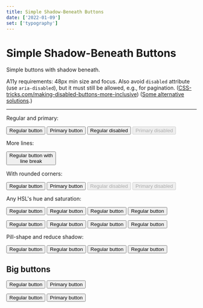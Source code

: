 ```yaml
---
title: Simple Shadow-Beneath Buttons
date: ['2022-01-09']
set: ['typography']
---
```


# Simple Shadow-Beneath Buttons

Simple buttons with shadow beneath.

A11y requirements: 48px min size and focus. Also avoid `disabled` attribute (use `aria-disabled`), but it must still be allowed, e.g., for pagination. ([CSS-tricks.com/making-disabled-buttons-more-inclusive](//css-tricks.com/making-disabled-buttons-more-inclusive)) ([Some alternative solutions](//stories.justinewin.com/disabled-buttons-dont-have-to-suck-10da0bb6d37e).)

---

Regular and primary:

<p>
<Button>Regular button</Button>
<Button primary>Primary button</Button>
<Button trueDisabled>Regular disabled</Button>
<Button primary disabled>Primary disabled</Button>
</p>

More lines:

<p>
<Button>Regular button with<br>line break</Button>
</p>

With rounded corners:

<p>
<Button class="button--border-radius">Regular button</Button>
<Button class="button--border-radius" primary>Primary button</Button>
<Button class="button--border-radius" disabled>Regular disabled</Button>
<Button class="button--border-radius" primary disabled>Primary disabled</Button>
</p>

Any HSL's hue and saturation:

<p>
<Button hue=1>Regular button</Button>
<Button hue=100>Regular button</Button>
<Button hue=200>Regular button</Button>
<Button hue=300>Regular button</Button>
</p>

<p>
<Button class="button--border-radius" hue=0>Regular button</Button>
<Button class="button--border-radius" hue=100>Regular button</Button>
<Button class="button--border-radius" hue=200>Regular button</Button>
<Button class="button--border-radius" hue=300>Regular button</Button>
</p>

Pill-shape and reduce shadow:

<p>
<Button class="button--pill-radius" hue=0>Regular button</Button>
<Button class="button--pill-radius" hue=100>Regular button</Button>
<Button class="button--pill-radius" hue=200>Regular button</Button>
<Button class="button--pill-radius" hue=300>Regular button</Button>
</p>

<section class="big-buttons">

## Big buttons

<p>
<Button>Regular button</Button>
<Button primary>Primary button</Button>
</p>
<p>
<Button class="button--border-radius">Regular button</Button>
<Button class="button--border-radius" primary>Primary button</Button>
</p>
</section>

<script>
	import Button from '../../lib/Button.svelte';
</script>

<style>
	:global(.button--primary) {
		--hue: 215;
		--saturation: 100%;
	}

	:global(.button--border-radius) {
		border-radius: .5rem;
	}

	:global(.button--pill-radius) {
		border-radius: 5rem;
		--shadow-size: .25em;
	}

	.big-buttons :global(.button) {
		font-size: 1.5em;
	}
</style>
